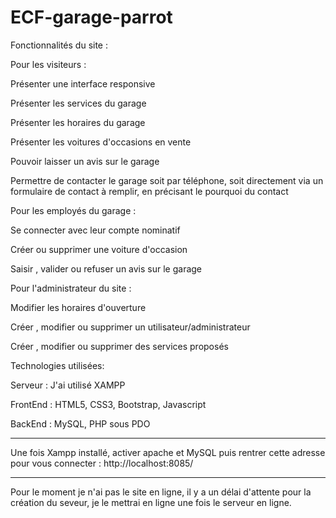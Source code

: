 # ECF-garage-parrot


Fonctionnalités du site :


Pour les visiteurs :


Présenter une interface responsive

Présenter les services du garage

Présenter les horaires du garage

Présenter les voitures d'occasions en vente

Pouvoir laisser un avis sur le garage

Permettre de contacter le garage soit par téléphone, soit directement via un formulaire de contact à remplir, en précisant le pourquoi du contact



Pour les employés du garage :

Se connecter avec leur compte nominatif

Créer ou supprimer une voiture d'occasion

Saisir , valider ou refuser un avis sur le garage




Pour l'administrateur du site :

Modifier les horaires d'ouverture

Créer , modifier ou supprimer un utilisateur/administrateur

Créer , modifier ou supprimer des services proposés



Technologies utilisées: 

Serveur : J'ai utilisé XAMPP

FrontEnd : HTML5, CSS3, Bootstrap, Javascript

BackEnd : MySQL, PHP sous PDO

_______________________________________________________________
Une fois Xampp installé, activer apache et MySQL
puis rentrer cette adresse pour vous connecter : http://localhost:8085/
_______________________________________________________________

Pour le moment je n'ai pas le site en ligne, il y a un délai d'attente pour la création du seveur, je le mettrai en ligne une fois le serveur en ligne.

